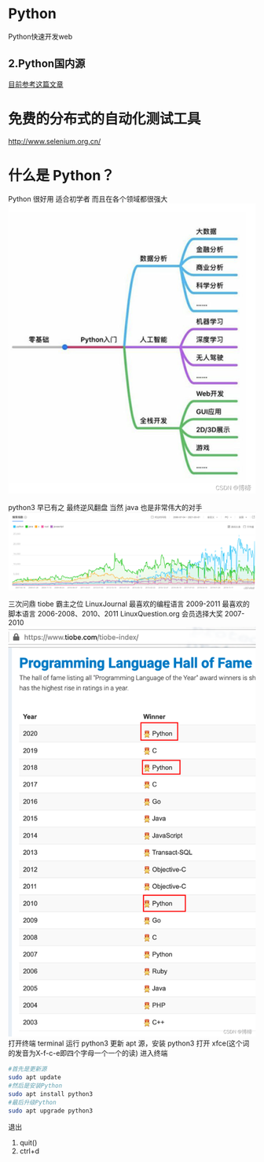 # Python

Python快速开发web

## 2.Python国内源

[目前参考这篇文章](https://www.cnblogs.com/sunnydou/p/5801760.html)

# 免费的分布式的自动化测试工具

http://www.selenium.org.cn/





# 什么是 Python？
Python 很好用
适合初学者
而且在各个领域都很强大![在这里插入图片描述](index.assets/watermark,type_d3F5LXplbmhlaQ,shadow_50,text_Q1NETiBA5Y2a57yU,size_20,color_FFFFFF,t_70,g_se,x_16-16517224504666.png)

python3 早已有之
最终逆风翻盘
当然 java 也是非常伟大的对手
![在这里插入图片描述](index.assets/watermark,type_d3F5LXplbmhlaQ,shadow_50,text_Q1NETiBA5Y2a57yU,size_20,color_FFFFFF,t_70,g_se,x_16-16517224383141-16517224559717.png)

三次问鼎 tiobe 霸主之位
LinuxJournal
最喜欢的编程语言 2009-2011
最喜欢的脚本语言 2006-2008、2010、2011
LinuxQuestion.org
会员选择大奖 2007-2010
![在这里插入图片描述](index.assets/watermark,type_d3F5LXplbmhlaQ,shadow_50,text_Q1NETiBA5Y2a57yU,size_20,color_FFFFFF,t_70,g_se,x_16-16517224383142-16517224578048.png)
打开终端 terminal
运行 python3
更新 apt 源，安装 python3
打开 xfce(这个词的发音为X-f-c-e即四个字母一个一个的读)
进入终端

```bash
#首先是更新源
sudo apt update
#然后是安装Python
sudo apt install python3
#最后升级Python
sudo apt upgrade python3
```

退出
1. quit()
2. ctrl+d
